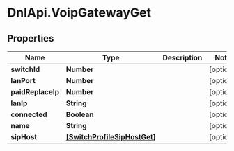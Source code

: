 # DnlApi.VoipGatewayGet

## Properties
Name | Type | Description | Notes
------------ | ------------- | ------------- | -------------
**switchId** | **Number** |  | [optional] 
**lanPort** | **Number** |  | [optional] 
**paidReplaceIp** | **Number** |  | [optional] 
**lanIp** | **String** |  | [optional] 
**connected** | **Boolean** |  | [optional] 
**name** | **String** |  | [optional] 
**sipHost** | [**[SwitchProfileSipHostGet]**](SwitchProfileSipHostGet.md) |  | [optional] 


